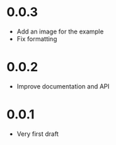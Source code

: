 # 0.0.3

* Add an image for the example
* Fix formatting

# 0.0.2

* Improve documentation and API

# 0.0.1

* Very first draft
